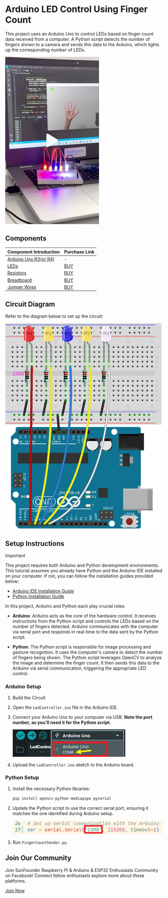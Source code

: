 # Arduino LED Control Using Finger Count

This project uses an Arduino Uno to control LEDs based on finger count data received from a computer. A Python script detects the number of fingers shown to a camera and sends this data to the Arduino, which lights up the corresponding number of LEDs.

<a href="https://www.tiktok.com/@sunfounder_official/video/7406884460253220126" title="Arduino LED Control Using Finger Count - SunFounder Tiktok">
    <img src="Pic/HandGestureLEDControl.jpg" width="300" alt="Arduino LED Control Using Finger Count - SunFounder Tiktok">
</a>


## Components

| Component Introduction         | Purchase Link  |
|--------------------------------|----------------|
| [Arduino Uno R3(or R4)](https://docs.sunfounder.com/projects/elite-explorer-kit/en/latest/components/component_uno.html#uno-r4-wifi)       | -              |
| [LEDs](https://docs.sunfounder.com/projects/elite-explorer-kit/en/latest/components/component_led.html#cpn-led)                     | [BUY](https://www.sunfounder.com/products/500pcs-5-colors-x-100pcs-5mm-leds-with-white-red-yellow-green-blue-colors-kit-box?ref=tiktok1&utm_source=github)       |
| [Resistors](https://docs.sunfounder.com/projects/elite-explorer-kit/en/latest/components/component_resistor.html#cpn-resistor)                | [BUY](https://www.sunfounder.com/products/1-4w-resistor-assortment-kit-40-values-400pcs?ref=tiktok1&utm_source=github)       |
| [Breadboard](https://docs.sunfounder.com/projects/elite-explorer-kit/en/latest/components/component_breadboard.html#cpn-breadboard)              | [BUY](https://www.sunfounder.com/products/sunfounder-breadboard-kit?ref=tiktok1&utm_source=github)       |
| [Jumper Wires](https://docs.sunfounder.com/projects/elite-explorer-kit/en/latest/components/component_wires.html#cpn-wires)              | [BUY](https://www.sunfounder.com/products/560pcs-jumper-wire-kit-with-14-lengths?ref=tiktok1&utm_source=github)       |

## Circuit Diagram

Refer to the diagram below to set up the circuit:

<img src="HandGestureLEDControlCircuit.png" width="500" alt="Circuit Diagram">

## Setup Instructions

> [!IMPORTANT]
> This project requires both Arduino and Python development environments. This tutorial assumes you already have Python and the Arduino IDE installed on your computer. If not, you can follow the installation guides provided below:

- [Arduino IDE Installation Guide](https://docs.arduino.cc/software/ide/)
- [Python Installation Guide](https://wiki.python.org/moin/BeginnersGuide/Download)

In this project, Arduino and Python each play crucial roles:

- **Arduino**: Arduino acts as the core of the hardware control. It receives instructions from the Python script and controls the LEDs based on the number of fingers detected. Arduino communicates with the computer via serial port and responds in real-time to the data sent by the Python script.

- **Python**: The Python script is responsible for image processing and gesture recognition. It uses the computer's camera to detect the number of fingers being shown. The Python script leverages OpenCV to analyze the image and determine the finger count. It then sends this data to the Arduino via serial communication, triggering the appropriate LED control.

### Arduino Setup

1. Build the Circuit
2. Open the `LedController.ino` file in the Arduino IDE.
3. Connect your Arduino Uno to your computer via USB. **Note the port number, as you'll need it for the Python script.**

   ![Circuit Diagram](Pic/port1.png)

4. Upload the `LedController.ino` sketch to the Arduino board.

### Python Setup

1. Install the necessary Python libraries:

   ```bash
   pip install opencv-python mediapipe pyserial
   ```

2. Update the Python script to use the correct serial port, ensuring it matches the one identified during Arduino setup.

   ![Circuit Diagram](Pic/port2.png)

3. Run `FingerCountSender.py`.

## Join Our Community

Join SunFounder Raspberry Pi & Arduino & ESP32 Enthusiasts Community on Facebook! Connect fellow enthusiasts explore more about these platforms.

[Join Now](https://www.facebook.com/share/LDYGqFDKJC7G4V5M/?mibextid=CTbP7E)
